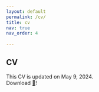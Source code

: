 ```yaml
---
layout: default
permalink: /cv/
title: cv
nav: true
nav_order: 4
 
---
```


## CV

This CV is updated on May 9, 2024.<br> 
Download <a href="{{inyoungcheong.github.io}}/assets/pdf/cv20250201.pdf">📑</a>!

<object data="{{inyoungcheong.github.io}}/assets/pdf/cv20250201.pdf" width="600" height="800" type="application/pdf"></object>
